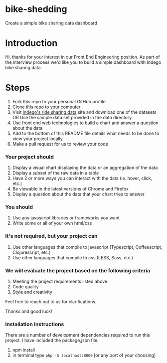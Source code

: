 # bike-shedding
Create a simple bike sharing data dashboard

# Introduction
Hi, thanks for your interest in our Front End Engineering position. As part of the interview process we'd like you to build a simple dashboard with Indego bike sharing data.

# Steps
1. Fork this repo to your personal GitHub profile
2. Clone this repo to your computer
3. Visit [Indego's ride sharing data](https://www.rideindego.com/about/data/) site and download one of the datasets
OR
Use the sample data set provided in the data directory.
4. Use front end web technologies to build a chart and answer a question about the data
5. Add to the bottom of this README file details what needs to be done to view your project locally
6. Make a pull request for us to review your code

### Your project should
1. Display a visual chart displaying the data or an aggregation of the data
2. Display a subset of the raw data in a table
3. Have 2 or more ways you can interact with the data (ie. hover, click, etc.)
4. Be viewable in the latest versions of Chrome and Firefox
5. Display a question about the data that your chart tries to answer

### You should
1. Use any javascript libraries or frameworks you want
2. Write some or all of your own html/css

### It's not required, but your project can
1. Use other languages that compile to javascript (Typescript, Coffeescript, Clojurescript, etc.)
2. Use other languages that compile to css (LESS, Sass, etc.)

### We will evaluate the project based on the following criteria
1. Meeting the project requirements listed above
2. Code quality
3. Style and creativity

Feel free to reach out to us for clarifications.

Thanks and good luck!

### Installation instructions

There are a number of development dependencies required to run this project. I have included the
package,json file.

1. npm install
2. in terminal type `php -S localhost:8000` [or any port of your choosing]
